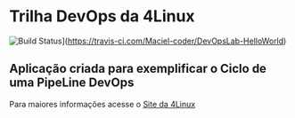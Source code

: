 # Trilha DevOps da 4Linux

<!-- Altere a Flag abaixo com sua URL do Travis -->
![Build Status](https://travis-ci.com/Maciel-coder/DevOpsLab-HelloWorld.svg?branch=master)](https://travis-ci.com/Maciel-coder/DevOpsLab-HelloWorld)

## Aplicação criada para exemplificar o Ciclo de uma PipeLine DevOps


Para maiores informações acesse o [Site da 4Linux](https://www.4linux.com.br/cursos/devops)
